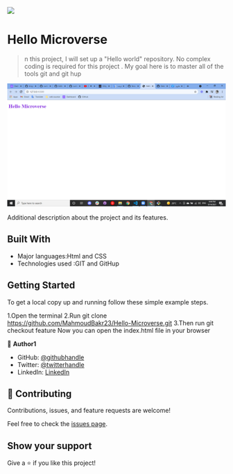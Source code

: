 
![](https://img.shields.io/badge/Microverse-blueviolet)

# Hello Microverse

> n this project, I will set up a "Hello world" repository. No complex coding is required for this project . My goal here is to master all of the tools git and git hup  

![screenshot](./app_screenshot.png)

Additional description about the project and its features.

## Built With

- Major languages:Html and CSS
- Technologies used :GIT and GitHup 

## Getting Started

To get a local copy up and running follow these simple example steps.

1.Open the terminal
2.Run git clone https://github.com/MahmoudBakr23/Hello-Microverse.git
3.Then run git checkout feature
Now you can open the index.html file in your browser

👤 **Author1**

- GitHub: [@githubhandle](https://github.com/githubhandle)
- Twitter: [@twitterhandle](https://twitter.com/twitterhandle)
- LinkedIn: [LinkedIn](https://linkedin.com/in/linkedinhandle)


## 🤝 Contributing

Contributions, issues, and feature requests are welcome!

Feel free to check the [issues page](../../issues/).

## Show your support

Give a ⭐️ if you like this project!




